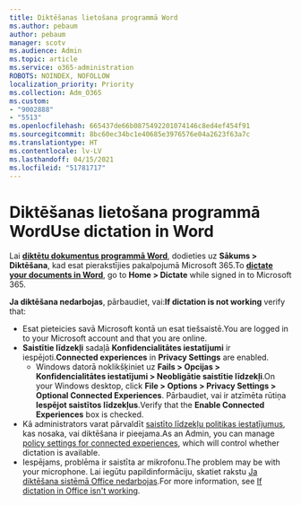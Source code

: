 ```yaml
---
title: Diktēšanas lietošana programmā Word
ms.author: pebaum
author: pebaum
manager: scotv
ms.audience: Admin
ms.topic: article
ms.service: o365-administration
ROBOTS: NOINDEX, NOFOLLOW
localization_priority: Priority
ms.collection: Adm_O365
ms.custom:
- "9002888"
- "5513"
ms.openlocfilehash: 665437de66b0875492201074146c8ed4ef454f91
ms.sourcegitcommit: 8bc60ec34bc1e40685e3976576e04a2623f63a7c
ms.translationtype: HT
ms.contentlocale: lv-LV
ms.lasthandoff: 04/15/2021
ms.locfileid: "51781717"
---
```

# <a name="use-dictation-in-word"></a><span data-ttu-id="d2d4d-102">Diktēšanas lietošana programmā Word</span><span class="sxs-lookup"><span data-stu-id="d2d4d-102">Use dictation in Word</span></span>

<span data-ttu-id="d2d4d-103">Lai **[diktētu dokumentus programmā Word](https://support.office.com/article/dictate-your-documents-in-word-3876e05f-3fcc-418f-b8ab-db7ce0d11d3c)**, dodieties uz **Sākums > Diktēšana**, kad esat pierakstījies pakalpojumā Microsoft 365.</span><span class="sxs-lookup"><span data-stu-id="d2d4d-103">To **[dictate your documents in Word](https://support.office.com/article/dictate-your-documents-in-word-3876e05f-3fcc-418f-b8ab-db7ce0d11d3c)**, go to **Home > Dictate** while signed in to Microsoft 365.</span></span>

<span data-ttu-id="d2d4d-104">**Ja diktēšana nedarbojas**, pārbaudiet, vai:</span><span class="sxs-lookup"><span data-stu-id="d2d4d-104">**If dictation is not working** verify that:</span></span>

- <span data-ttu-id="d2d4d-105">Esat pieteicies savā Microsoft kontā un esat tiešsaistē.</span><span class="sxs-lookup"><span data-stu-id="d2d4d-105">You are logged in to your Microsoft account and that you are online.</span></span>
- <span data-ttu-id="d2d4d-106">**Saistītie līdzekļi** sadaļā **Konfidencialitātes iestatījumi** ir iespējoti.</span><span class="sxs-lookup"><span data-stu-id="d2d4d-106">**Connected experiences** in **Privacy Settings** are enabled.</span></span> 
    - <span data-ttu-id="d2d4d-107">Windows datorā noklikšķiniet uz **Fails > Opcijas > Konfidencialitātes iestatījumi > Neobligātie saistītie līdzekļi**.</span><span class="sxs-lookup"><span data-stu-id="d2d4d-107">On your Windows desktop, click **File > Options > Privacy Settings > Optional Connected Experiences**.</span></span> <span data-ttu-id="d2d4d-108">Pārbaudiet, vai ir atzīmēta rūtiņa **Iespējot saistītos līdzekļus**.</span><span class="sxs-lookup"><span data-stu-id="d2d4d-108">Verify that the **Enable Connected Experiences** box is checked.</span></span>
- <span data-ttu-id="d2d4d-109">Kā administrators varat pārvaldīt [saistīto līdzekļu politikas iestatījumus](https://docs.microsoft.com/deployoffice/privacy/manage-privacy-controls#policy-settings-for-connected-experiences), kas nosaka, vai diktēšana ir pieejama.</span><span class="sxs-lookup"><span data-stu-id="d2d4d-109">As an Admin, you can manage [policy settings for connected experiences](https://docs.microsoft.com/deployoffice/privacy/manage-privacy-controls#policy-settings-for-connected-experiences), which will control whether dictation is available.</span></span>
- <span data-ttu-id="d2d4d-110">Iespējams, problēma ir saistīta ar mikrofonu.</span><span class="sxs-lookup"><span data-stu-id="d2d4d-110">The problem may be with your microphone.</span></span> <span data-ttu-id="d2d4d-111">Lai iegūtu papildinformāciju, skatiet rakstu [Ja diktēšana sistēmā Office nedarbojas](https://support.office.com/article/If-dictation-in-Office-isn-t-working-3a740b4a-19d5-461c-b59a-d82172707fd4#OfficeVersion=Web).</span><span class="sxs-lookup"><span data-stu-id="d2d4d-111">For more information, see [If dictation in Office isn't working](https://support.office.com/article/If-dictation-in-Office-isn-t-working-3a740b4a-19d5-461c-b59a-d82172707fd4#OfficeVersion=Web).</span></span>
